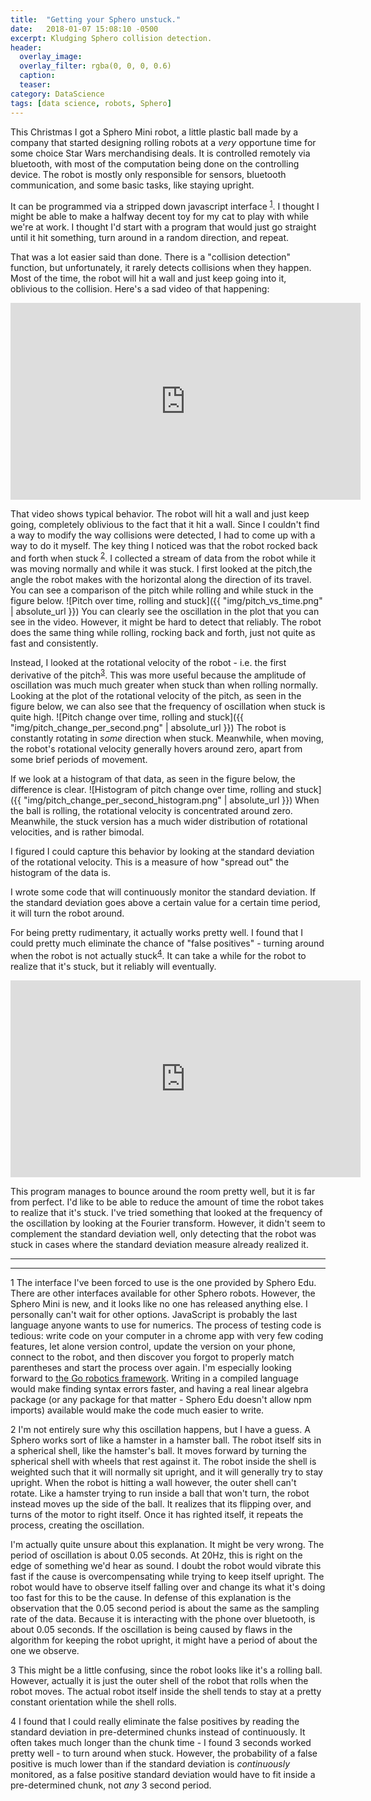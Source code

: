 ```yaml
---
title:  "Getting your Sphero unstuck."
date:   2018-01-07 15:08:10 -0500
excerpt: Kludging Sphero collision detection.
header:
  overlay_image:
  overlay_filter: rgba(0, 0, 0, 0.6)
  caption:
  teaser:
category: DataScience
tags: [data science, robots, Sphero]
---
```



This Christmas I got a Sphero Mini robot, a little plastic ball made by a company
that started designing rolling robots at a *very* opportune time for some choice
Star Wars merchandising deals. It is controlled remotely via bluetooth, with
most of the computation being done on the controlling device. The robot is
mostly only responsible for sensors, bluetooth communication, and some basic tasks,
like staying upright.

It can be programmed via a stripped down javascript interface
<sup id="other_lang" name="other_lang">[1](#f1)</sup>. I thought I
might be able to make a halfway decent toy for my cat to play with while we're
at work. I thought I'd start with a program that would just go straight until it
hit something, turn around in a random direction, and repeat.

That was a lot easier said than done. There is a "collision detection" function, but unfortunately, it rarely detects collisions when they happen.
Most of the time, the robot will hit a wall and just keep going into it, oblivious to the collision.
Here's a sad video of that happening:

<iframe width="560" height="315" src="https://www.youtube-nocookie.com/embed/9pV7IMtzdjs?rel=0" frameborder="0" allow="autoplay; encrypted-media" allowfullscreen></iframe>

That video shows typical behavior.
The robot will hit a wall and just keep going, completely oblivious to the fact that it hit a wall.
Since I couldn't find a way to modify the way collisions were detected, I had to come up with a way to do it myself.
The key thing I noticed was that the robot rocked back and forth when stuck
<sup id="constant_var">[2](#f2)</sup>.
I collected a stream of data from the robot while it was moving normally and while it was stuck.
I first looked at the pitch,the angle the robot makes with the horizontal along the direction of its travel.
You can see a comparison of the pitch while rolling and while stuck in the figure below.
![Pitch over time, rolling and stuck]({{ "img/pitch_vs_time.png" | absolute_url }})
You can clearly see the oscillation in the plot that you can see in the video.
However, it might be hard to detect that reliably.
The robot does the same thing while rolling, rocking back and forth, just not quite as fast and consistently.

Instead, I looked at the rotational velocity of the robot - i.e. the first derivative of the pitch<sup id="constant_var">[3](#f3)</a></sup>.
This was more useful because the amplitude of oscillation was much much greater when stuck than when rolling normally.
Looking at the plot of the rotational velocity of the pitch, as seen in the figure below, we can also see that the frequency of oscillation when stuck is quite high.
![Pitch change over time, rolling and stuck]({{ "img/pitch_change_per_second.png" | absolute_url }})
The robot is constantly rotating in *some* direction when stuck.
Meanwhile, when moving, the robot's rotational velocity generally hovers around zero, apart from some brief periods of movement.

If we look at a histogram of that data, as seen in the figure below, the difference is clear.
![Histogram of pitch change over time, rolling and stuck]({{ "img/pitch_change_per_second_histogram.png" | absolute_url }})
When the ball is rolling, the rotational velocity is concentrated around zero.
Meanwhile, the stuck version has a much wider distribution of rotational velocities, and is rather bimodal.

I figured I could capture this behavior by looking at the standard deviation of the rotational velocity.
This is a measure of how "spread out" the histogram of the data is.

I wrote some code that will continuously monitor the standard deviation.
If the standard deviation goes above a certain value for a certain time period, it will turn the robot around.

For being pretty rudimentary, it actually works pretty well.
I found that I could pretty much eliminate the chance of "false positives" - turning around when the robot is not actually stuck<sup id="constant_var">[4](#f4)</sup>.
It can take a while for the robot to realize that it's stuck, but it reliably will eventually.

<iframe width="560" height="315" src="https://www.youtube-nocookie.com/embed/LHHSTQb8eMs?rel=0" frameborder="0" allow="autoplay; encrypted-media" allowfullscreen></iframe>

This program manages to bounce around the room pretty well, but it is far from perfect.
I'd like to be able to reduce the amount of time the robot takes to realize that it's stuck.
I've tried something that looked at the frequency of the oscillation by looking at the Fourier transform.
However, it didn't seem to complement the standard deviation well, only detecting that the robot was stuck in cases where the standard deviation measure already realized it.





--------------------------------------------------------------------------------
--------------------------------------------------------------------------------

<a name="f1">1</a> The interface I've been forced to use is the one provided by
Sphero Edu. There are other interfaces available for other Sphero robots.
However, the Sphero Mini is new, and it looks like no one has released anything
else. I personally can't wait for other options. JavaScript is probably the last
language anyone wants to use for numerics. The process of testing code is
tedious: write code on your computer in a chrome app with very few coding
features, let alone version control, update the version on your phone, connect
to the robot, and then discover you forgot to properly match parentheses and
start the process over again. I'm especially looking forward to [the Go robotics
framework](https://github.com/hybridgroup/gobot/issues/474). Writing in a
compiled language would make finding syntax errors faster, and having a real
linear algebra package (or any package for that matter - Sphero Edu doesn't
allow npm imports) available would make the code much easier to write.

<a name="f2">2</a> I'm not entirely sure why this oscillation happens, but I have a guess.
A Sphero works sort of like a hamster in a hamster ball.
The robot itself sits in a spherical shell, like the hamster's ball.
It moves forward by turning the spherical shell with wheels that rest against it.
The robot inside the shell is weighted such that it will normally sit upright, and it will generally try to stay upright.
When the robot is hitting a wall however, the outer shell can't rotate.
Like a hamster trying to run inside a ball that won't turn, the robot instead moves up the side of the ball.
It realizes that its flipping over, and turns of the motor to right itself.
Once it has righted itself, it repeats the process, creating the oscillation.

I'm actually quite unsure about this explanation.
It might be very wrong.
The period of oscillation is about 0.05 seconds.
At 20Hz, this is right on the edge of something we'd hear as sound.
I doubt the robot would vibrate this fast if the cause is overcompensating while trying to keep itself upright.
The robot would have to observe itself falling over and change its what it's doing too fast for this to be the cause.
In defense of this explanation is the observation that the 0.05 second period is about the same as the sampling rate of the data.
Because it is interacting with the phone over bluetooth, is about 0.05 seconds.
If the oscillation is being caused by flaws in the algorithm for keeping the robot upright, it might have a period of about the one we observe.

<a name="f3">3</a>
This might be a little confusing, since the robot looks like it's a rolling ball.
However, actually it is just the outer shell of the robot that rolls when the robot moves.
The actual robot itself inside the shell tends to stay at a pretty constant orientation while the shell rolls.

<a name="f4">4</a>
I found that I could really eliminate the false positives by reading the standard deviation in pre-determined chunks instead of continuously.
It often takes much longer than the chunk time - I found 3 seconds worked pretty well - to turn around when stuck.
However, the probability of a false positive is much lower than if the standard deviation is *continuously* monitored, as a false positive standard deviation would have to fit inside a pre-determined chunk, not *any* 3 second period.
